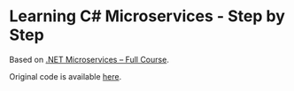 # Learning C# Microservices - Step by Step

Based on [.NET Microservices – Full Course](https://youtu.be/DgVjEo3OGBI).

Original code is available [here](https://github.com/binarythistle/S04E03---.NET-Microservices-Course-).
